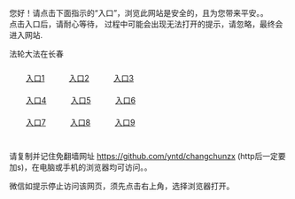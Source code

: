 您好！请点击下面指示的“入口”，浏览此网站是安全的，且为您带来平安。。 <br/>
点击入口后，请耐心等待， 过程中可能会出现无法打开的提示，请忽略，最终会进入网站. </br>

法轮大法在长春<br/>
<div style="padding:10px"><a style="margin:20px" target="_blank" href="https://d3uqbzavxdnpdr.cloudfront.net/2Qpsp?tmuookl" id="ccLink1" rel="nofollow">入口1</a> <a target="_blank" style="margin:20px" href="https://d2mcg5xy3jx0t2.cloudfront.net/2Qpsp?djyskjsc" id="ccLink2" rel="nofollow">入口2</a> <a style="margin:20px" target="_blank" href="https://d3gziwbb1dxctd.cloudfront.net/2Qpsp?khadaw" id="ccLink3" rel="nofollow">入口3</a></div>

<div style="padding:10px" ><a style="margin:20px" target="_blank" href="https://d3uqbzavxdnpdr.cloudfront.net/2Qpsp?tmuookl" id="ccLink4" rel="nofollow">入口4</a> <a style="margin:20px" href="https://d2mcg5xy3jx0t2.cloudfront.net/2Qpsp?djyskjsc" target="_blank" id="ccLink5" rel="nofollow">入口5</a> <a style="margin:20px" href="https://d3gziwbb1dxctd.cloudfront.net/2Qpsp?khadaw" target="_blank" id="ccLink6" rel="nofollow">入口6</a></div>

<div style="padding:10px"><a style="margin:20px" target="_blank" href="https://d3uqbzavxdnpdr.cloudfront.net/2Qpsp?tmuookl" id="ccLink7" rel="nofollow">入口7</a> <a style="margin:20px" href="https://d2mcg5xy3jx0t2.cloudfront.net/2Qpsp?djyskjsc" target="_blank" id="ccLink8" rel="nofollow">入口8</a> <a style="margin:20px" target="_blank" href="https://d3gziwbb1dxctd.cloudfront.net/2Qpsp?khadaw" id="ccLink9" rel="nofollow">入口9</a></div>

<br/>



请复制并记住免翻墙网址 https://github.com/yntd/changchunzx (http后一定要加s)，在电脑或手机的浏览器均可访问。。<br/>

微信如提示停止访问该网页，须先点击右上角，选择浏览器打开。
